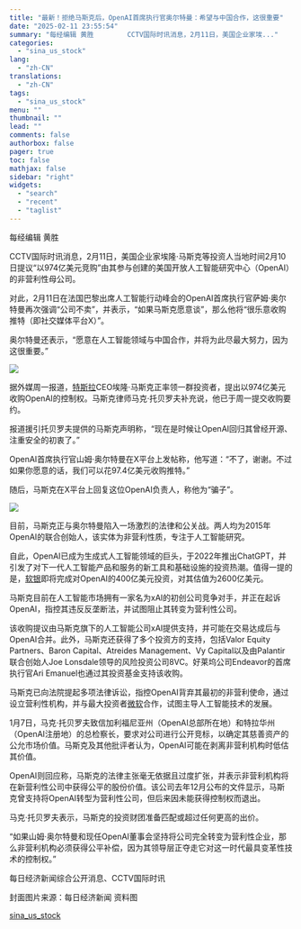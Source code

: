 ```yaml
---
title: "最新！拒绝马斯克后，OpenAI首席执行官奥尔特曼：希望与中国合作，这很重要"
date: "2025-02-11 23:55:54"
summary: "每经编辑 黄胜     　　CCTV国际时讯消息，2月11日，美国企业家埃..."
categories:
  - "sina_us_stock"
lang:
  - "zh-CN"
translations:
  - "zh-CN"
tags:
  - "sina_us_stock"
menu: ""
thumbnail: ""
lead: ""
comments: false
authorbox: false
pager: true
toc: false
mathjax: false
sidebar: "right"
widgets:
  - "search"
  - "recent"
  - "taglist"
---
```


每经编辑 黄胜

CCTV国际时讯消息，2月11日，美国企业家埃隆·马斯克等投资人当地时间2月10日提议“以974亿美元竞购”由其参与创建的美国开放人工智能研究中心（OpenAI）的非营利性母公司。

对此，2月11日在法国巴黎出席人工智能行动峰会的OpenAI首席执行官萨姆·奥尔特曼再次强调“公司不卖”，并表示，“如果马斯克愿意谈”，那么他将“很乐意收购推特（即社交媒体平台X）”。

奥尔特曼还表示，“愿意在人工智能领域与中国合作，并将为此尽最大努力，因为这很重要。” 

![](//n.sinaimg.cn/spider20250211/740/w1004h1336/20250211/4736-cec831d0703b649bb1f448b4b0a40605.png)

据外媒周一报道，[特斯拉](https://stock.finance.sina.com.cn/usstock/quotes/TSLA.html)CEO埃隆·马斯克正率领一群投资者，提出以974亿美元收购OpenAI的控制权。马斯克律师马克·托贝罗夫补充说，他已于周一提交收购要约。

报道援引托贝罗夫提供的马斯克声明称，“现在是时候让OpenAI回归其曾经开源、注重安全的初衷了。”

OpenAI首席执行官山姆·奥尔特曼在X平台上发帖称，他写道：“不了，谢谢。不过如果你愿意的话，我们可以花97.4亿美元收购推特。”

随后，马斯克在X平台上回复这位OpenAI负责人，称他为“骗子”。

![](//n.sinaimg.cn/spider20250211/2/w968h634/20250211/dd00-7dbe0bd6e6ce3046a3509f00a2262d45.png)

目前，马斯克正与奥尔特曼陷入一场激烈的法律和公关战。两人均为2015年OpenAI的联合创始人，该实体为非营利性质，专注于人工智能研究。

自此，OpenAI已成为生成式人工智能领域的巨头，于2022年推出ChatGPT，并引发了对下一代人工智能产品和服务的新工具和基础设施的投资热潮。值得一提的是，[软银](https://stock.finance.sina.com.cn/usstock/quotes/SFTBY.html)即将完成对OpenAI的400亿美元投资，对其估值为2600亿美元。

马斯克目前在人工智能市场拥有一家名为xAI的初创公司竞争对手，并正在起诉OpenAI，指控其违反反垄断法，并试图阻止其转变为营利性公司。

该收购提议由马斯克旗下的人工智能公司xAI提供支持，并可能在交易达成后与OpenAI合并。此外，马斯克还获得了多个投资方的支持，包括Valor Equity Partners、Baron Capital、Atreides Management、Vy Capital以及由Palantir联合创始人Joe Lonsdale领导的风险投资公司8VC。好莱坞公司Endeavor的首席执行官Ari Emanuel也通过其投资基金支持该收购。

马斯克已向法院提起多项法律诉讼，指控OpenAI背弃其最初的非营利使命，通过设立营利性机构，并与最大投资者[微软](https://stock.finance.sina.com.cn/usstock/quotes/MSFT.html)合作，试图主导人工智能技术的发展。

1月7日，马克·托贝罗夫致信加利福尼亚州（OpenAI总部所在地）和特拉华州（OpenAI注册地）的总检察长，要求对公司进行公开竞标，以确定其慈善资产的公允市场价值。马斯克及其他批评者认为，OpenAI可能在剥离非营利机构时低估其价值。

OpenAI则回应称，马斯克的法律主张毫无依据且过度扩张，并表示非营利机构将在新营利性公司中获得公平的股份价值。该公司去年12月公布的文件显示，马斯克曾支持将OpenAI转型为营利性公司，但后来因未能获得控制权而退出。

马克·托贝罗夫表示，马斯克的投资财团准备匹配或超过任何更高的出价。

“如果山姆·奥尔特曼和现任OpenAI董事会坚持将公司完全转变为营利性企业，那么非营利机构必须获得公平补偿，因为其领导层正夺走它对这一时代最具变革性技术的控制权。”

每日经济新闻综合公开消息、CCTV国际时讯

封面图片来源：每日经济新闻 资料图

[sina_us_stock](https://finance.sina.com.cn/roll/2025-02-11/doc-inekctzv6420616.shtml)
